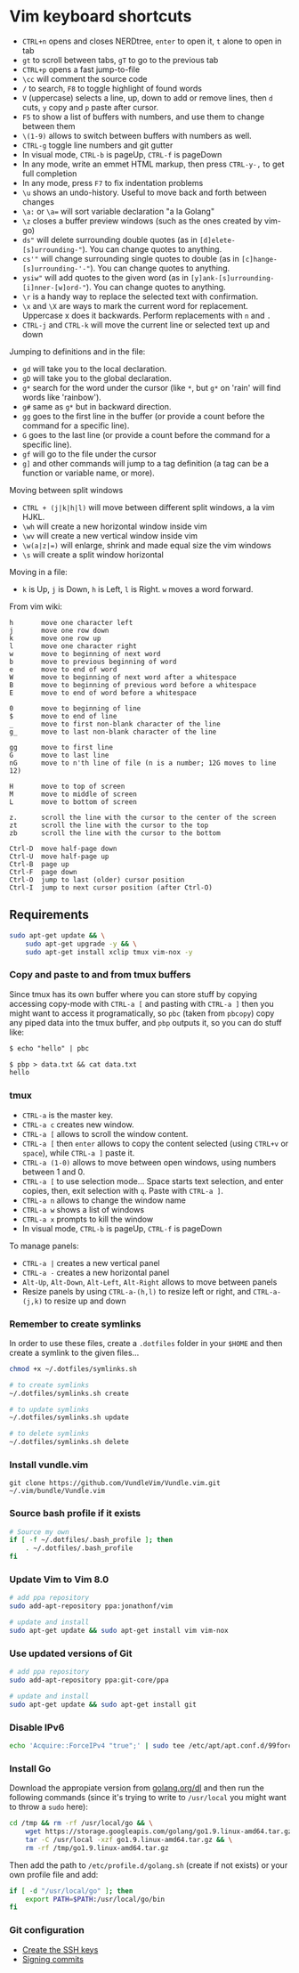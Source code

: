 # Vim keyboard shortcuts

* `CTRL+n` opens and closes NERDtree, `enter` to open it, `t` alone to open in tab
* `gt` to scroll between tabs, `gT` to go to the previous tab
* `CTRL+p` opens a fast jump-to-file
* `\cc` will comment the source code
* `/` to search, `F8` to toggle highlight of found words
* `V` (uppercase) selects a line, up, down to add or remove lines, then `d` cuts, `y` copy and `p` paste after cursor.
* `F5` to show a list of buffers with numbers, and use them to change between them
* `\(1-9)` allows to switch between buffers with numbers as well.
* `CTRL-g` toggle line numbers and git gutter
* In visual mode, `CTRL-b` is pageUp, `CTRL-f` is pageDown
* In any mode, write an emmet HTML markup, then press `CTRL-y-,` to get full completion
* In any mode, press `F7` to fix indentation problems
* `\u` shows an undo-history. Useful to move back and forth between changes
* `\a:` or `\a=` will sort variable declaration "a la Golang"
* `\z` closes a buffer preview windows (such as the ones created by vim-go)
* `ds"` will delete surrounding double quotes (as in `[d]elete-[s]urrounding-"`). You can change quotes to anything.
* `cs'"` will change surrounding single quotes to double (as in `[c]hange-[s]urrounding-'-"`). You can change quotes to anything.
* `ysiw"` will add quotes to the given word (as in `[y]ank-[s]urrounding-[i]nner-[w]ord-"`). You can change quotes to anything.
* `\r` is a handy way to replace the selected text with confirmation.
* `\x` and `\X` are ways to mark the current word for replacement. Uppercase x does it backwards. Perform replacements with `n` and `.`
* `CTRL-j` and `CTRL-k` will move the current line or selected text up and down

Jumping to definitions and in the file:
* `gd` will take you to the local declaration.
* `gD` will take you to the global declaration.
* `g*` search for the word under the cursor (like `*`, but `g*` on 'rain' will find words like 'rainbow').
* `g#` same as `g*` but in backward direction.
* `gg` goes to the first line in the buffer (or provide a count before the command for a specific line).
* `G` goes to the last line (or provide a count before the command for a specific line).
* `gf` will go to the file under the cursor
* `g]` and other commands will jump to a tag definition (a tag can be a function or variable name, or more).

Moving between split windows
* `CTRL + (j|k|h|l)` will move between different split windows, a la vim HJKL.
* `\wh` will create a new horizontal window inside vim
* `\wv` will create a new vertical window inside vim
* `\w(a|z|=)` will enlarge, shrink and made equal size the vim windows
* `\s` will create a split window horizontal

Moving in a file:
* `k` is Up, `j` is Down, `h` is Left, `l` is Right. `w` moves a word forward.

From vim wiki:

```
h       move one character left
j       move one row down
k       move one row up
l       move one character right
w       move to beginning of next word
b       move to previous beginning of word
e       move to end of word
W       move to beginning of next word after a whitespace
B       move to beginning of previous word before a whitespace
E       move to end of word before a whitespace

0       move to beginning of line
$       move to end of line
_       move to first non-blank character of the line
g_      move to last non-blank character of the line

gg      move to first line
G       move to last line
nG      move to n'th line of file (n is a number; 12G moves to line 12)

H       move to top of screen
M       move to middle of screen
L       move to bottom of screen

z.      scroll the line with the cursor to the center of the screen
zt      scroll the line with the cursor to the top
zb      scroll the line with the cursor to the bottom

Ctrl-D  move half-page down
Ctrl-U  move half-page up
Ctrl-B  page up
Ctrl-F  page down
Ctrl-O  jump to last (older) cursor position
Ctrl-I  jump to next cursor position (after Ctrl-O)
```

## Requirements

```bash
sudo apt-get update && \
    sudo apt-get upgrade -y && \
    sudo apt-get install xclip tmux vim-nox -y
```

### Copy and paste to and from tmux buffers

Since tmux has its own buffer where you can store stuff by copying accessing copy-mode with `CTRL-a [` and pasting with `CTRL-a ]` then
you might want to access it programatically, so `pbc` (taken from `pbcopy`) copy any piped data into the tmux buffer, and `pbp` outputs
it, so you can do stuff like:

```txt
$ echo "hello" | pbc

$ pbp > data.txt && cat data.txt
hello
```

### tmux

* `CTRL-a` is the master key.
* `CTRL-a c` creates new window.
* `CTRL-a [` allows to scroll the window content.
* `CTRL-a [` then `enter` allows to copy the content selected (using `CTRL+v` or `space`), while `CTRL-a ]` paste it.
* `CTRL-a (1-0)` allows to move between open windows, using numbers between 1 and 0.
* `CTRL-a [` to use selection mode... Space starts text selection, and enter copies, then, exit selection with `q`. Paste with `CTRL-a ]`.
* `CTRL-a n` allows to change the window name
* `CTRL-a w` shows a list of windows
* `CTRL-a x` prompts to kill the window
* In visual mode, `CTRL-b` is pageUp, `CTRL-f` is pageDown

To manage panels:

* `CTRL-a |` creates a new vertical panel
* `CTRL-a -` creates a new horizontal panel
* `Alt-Up`, `Alt-Down`, `Alt-Left`, `Alt-Right` allows to move between panels
* Resize panels by using `CTRL-a-(h,l)` to resize left or right, and `CTRL-a-(j,k)` to resize up and down

### Remember to create symlinks

In order to use these files, create a `.dotfiles` folder in your `$HOME` and then create a symlink to the given files...

```bash
chmod +x ~/.dotfiles/symlinks.sh

# to create symlinks
~/.dotfiles/symlinks.sh create

# to update symlinks
~/.dotfiles/symlinks.sh update

# to delete symlinks
~/.dotfiles/symlinks.sh delete
```

### Install vundle.vim

```
git clone https://github.com/VundleVim/Vundle.vim.git ~/.vim/bundle/Vundle.vim
```

### Source bash profile if it exists

```bash
# Source my own
if [ -f ~/.dotfiles/.bash_profile ]; then
    . ~/.dotfiles/.bash_profile
fi
```

### Update Vim to Vim 8.0

```bash
# add ppa repository
sudo add-apt-repository ppa:jonathonf/vim

# update and install
sudo apt-get update && sudo apt-get install vim vim-nox
```

### Use updated versions of Git

```bash
# add ppa repository
sudo add-apt-repository ppa:git-core/ppa

# update and install
sudo apt-get update && sudo apt-get install git
```

### Disable IPv6

```bash
echo 'Acquire::ForceIPv4 "true";' | sudo tee /etc/apt/apt.conf.d/99force-ipv4
```

### Install Go

Download the appropiate version from [golang.org/dl](https://golang.org/dl/) and then run the following commands (since it's trying to write to `/usr/local` you might want to throw a `sudo` here):

```bash
cd /tmp && rm -rf /usr/local/go && \
    wget https://storage.googleapis.com/golang/go1.9.linux-amd64.tar.gz && \
    tar -C /usr/local -xzf go1.9.linux-amd64.tar.gz && \
    rm -rf /tmp/go1.9.linux-amd64.tar.gz
```

Then add the path to `/etc/profile.d/golang.sh` (create if not exists) or your own profile file and add:

```bash
if [ -d "/usr/local/go" ]; then
    export PATH=$PATH:/usr/local/go/bin
fi
```

### Git configuration

   * [Create the SSH keys](https://help.github.com/articles/generating-a-new-ssh-key-and-adding-it-to-the-ssh-agent/)
   * [Signing commits](https://help.github.com/articles/generating-a-new-gpg-key/)
